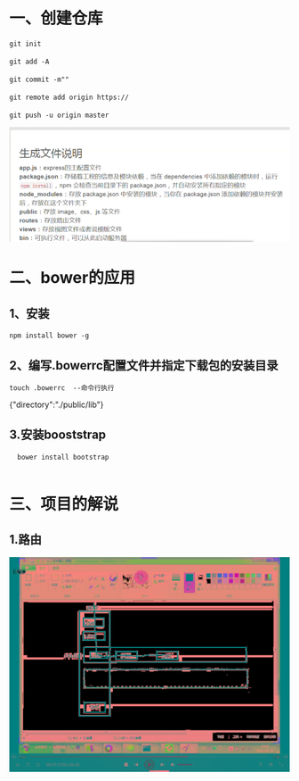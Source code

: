 # 一、创建仓库
````
git init

git add -A

git commit -m""

git remote add origin https://

git push -u origin master

````
![](.项目创建步骤_images\生成文件说明.png)

# 二、bower的应用 
   ## 1、安装
   ````
   npm install bower -g
   ````
   ## 2、编写.bowerrc配置文件并指定下载包的安装目录  
    touch .bowerrc  --命令行执行
   {"directory":"./public/lib"}
   ## 3.安装booststrap
   ````
     bower install bootstrap
     
   ````
   
# 三、项目的解说
   ## 1.路由
  ![](.项目创建步骤_images\路由实例应用.jpeg)